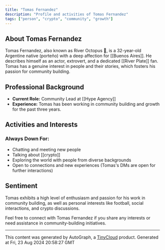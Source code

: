 ```yaml
---
title: "Tomas Fernandez"
description: "Profile and activities of Tomas Fernandez"
tags: ["person", "crypto", "community", "growth"]
---
```


## About Tomas Fernandez

Tomas Fernandez, also known as River Octopus 🐙, is a 32-year-old Argentine native (porteño) with a deep affection for [[Buenos Aires]]. He describes himself as an actor, extrovert, and a dedicated [[River Plate]] fan. Tomas has a genuine interest in people and their stories, which fosters his passion for community building.

## Professional Background

- **Current Role:** Community Lead at [[Hype Agency]]
- **Experience:** Tomas has been working in community building and growth for the past three years. 

## Activities and Interests

### Always Down For:
- Chatting and meeting new people
- Talking about [[crypto]]
- Exploring the world with people from diverse backgrounds
- Open to connections and new experiences (Tomas's DMs are open for further interactions)

## Sentiment
Tomas exhibits a high level of enthusiasm and passion for his work in community building, as well as personal interests like football, social interactions, and crypto discussions.

Feel free to connect with Tomas Fernandez if you share any interests or need assistance in community-building initiatives.

---
This content was generated by AutoGraph, a [TinyCloud](https://tinycloud.xyz/) product.
Generated at Fri, 23 Aug 2024 20:58:27 GMT